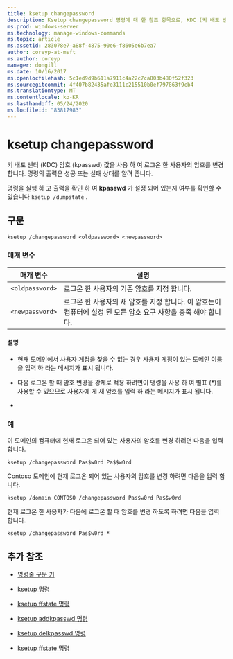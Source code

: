 ```yaml
---
title: ksetup changepassword
description: Ksetup changepassword 명령에 대 한 참조 항목으로, KDC (키 배포 센터) 암호 (kpasswd) 값을 사용 하 여 로그온 한 사용자의 암호를 변경 합니다.
ms.prod: windows-server
ms.technology: manage-windows-commands
ms.topic: article
ms.assetid: 283078e7-a88f-4875-90e6-f8605e6b7ea7
author: coreyp-at-msft
ms.author: coreyp
manager: dongill
ms.date: 10/16/2017
ms.openlocfilehash: 5c1ed9d9b611a7911c4a22c7ca803b480f52f323
ms.sourcegitcommit: 4f407b82435afe3111c215510b0ef797863f9cb4
ms.translationtype: MT
ms.contentlocale: ko-KR
ms.lasthandoff: 05/24/2020
ms.locfileid: "83817983"
---
```

# <a name="ksetup-changepassword"></a>ksetup changepassword

키 배포 센터 (KDC) 암호 (kpasswd) 값을 사용 하 여 로그온 한 사용자의 암호를 변경 합니다. 명령의 출력은 성공 또는 실패 상태를 알려 줍니다.

명령을 실행 하 고 출력을 확인 하 여 **kpasswd** 가 설정 되어 있는지 여부를 확인할 수 있습니다 `ksetup /dumpstate` .


## <a name="syntax"></a>구문

```
ksetup /changepassword <oldpassword> <newpassword>
```

### <a name="parameters"></a>매개 변수

| 매개 변수 | 설명 |
| --------- | ----------- |
| `<oldpassword>` | 로그온 한 사용자의 기존 암호를 지정 합니다. |
| `<newpassword>` | 로그온 한 사용자의 새 암호를 지정 합니다. 이 암호는이 컴퓨터에 설정 된 모든 암호 요구 사항을 충족 해야 합니다. |

#### <a name="remarks"></a>설명

- 현재 도메인에서 사용자 계정을 찾을 수 없는 경우 사용자 계정이 있는 도메인 이름을 입력 하 라는 메시지가 표시 됩니다.

- 다음 로그온 할 때 암호 변경을 강제로 적용 하려면이 명령을 사용 하 여 별표 (*)를 사용할 수 있으므로 사용자에 게 새 암호를 입력 하 라는 메시지가 표시 됩니다.

-

### <a name="examples"></a>예

이 도메인의 컴퓨터에 현재 로그온 되어 있는 사용자의 암호를 변경 하려면 다음을 입력 합니다.

```
ksetup /changepassword Pas$w0rd Pa$$w0rd
```

Contoso 도메인에 현재 로그온 되어 있는 사용자의 암호를 변경 하려면 다음을 입력 합니다.

```
ksetup /domain CONTOSO /changepassword Pas$w0rd Pa$$w0rd
```

현재 로그온 한 사용자가 다음에 로그온 할 때 암호를 변경 하도록 하려면 다음을 입력 합니다.

```
ksetup /changepassword Pas$w0rd *
```

## <a name="additional-references"></a>추가 참조

- [명령줄 구문 키](command-line-syntax-key.md)

- [ksetup 명령](ksetup.md)

- [ksetup ffstate 명령](ksetup-dumpstate.md)

- [ksetup addkpasswd 명령](ksetup-addkpasswd.md)

- [ksetup delkpasswd 명령](ksetup-delkpasswd.md)

- [ksetup ffstate 명령](ksetup-dumpstate.md)

